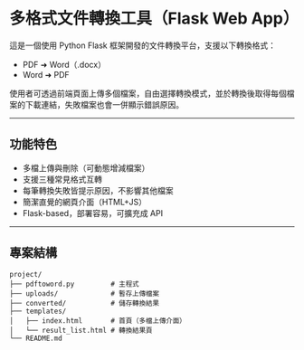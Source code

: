 #  多格式文件轉換工具（Flask Web App）

這是一個使用 Python Flask 框架開發的文件轉換平台，支援以下轉換格式：

-  PDF ➜ Word（.docx）
-  Word ➜ PDF

使用者可透過前端頁面上傳多個檔案，自由選擇轉換模式，並於轉換後取得每個檔案的下載連結，失敗檔案也會一併顯示錯誤原因。

---

##  功能特色

-  多檔上傳與刪除（可動態增減檔案）
-  支援三種常見格式互轉
-  每筆轉換失敗皆提示原因，不影響其他檔案
-  簡潔直覺的網頁介面（HTML+JS）
-  Flask-based，部署容易，可擴充成 API

---

##  專案結構

```
project/
├── pdftoword.py         # 主程式
├── uploads/             # 暫存上傳檔案
├── converted/           # 儲存轉換結果
├── templates/
│   ├── index.html       # 首頁（多檔上傳介面）
│   └── result_list.html # 轉換結果頁
└── README.md
```


